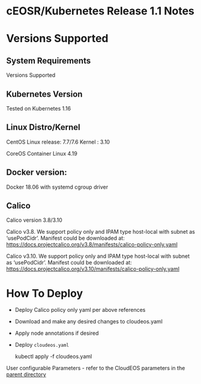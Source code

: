 # cEOSR/Kubernetes Release 1.1 Notes

# Versions Supported
## System Requirements

Versions Supported

## Kubernetes Version
Tested on Kubernetes 1.16


## Linux Distro/Kernel
CentOS Linux release: 7.7/7.6
Kernel : 3.10

CoreOS Container Linux 4.19

## Docker version:
Docker 18.06 with systemd cgroup driver

## Calico

Calico version 3.8/3.10

Calico v3.8. We support policy only and IPAM type host-local with subnet as ‘usePodCidr’. Manifest could be downloaded at:
https://docs.projectcalico.org/v3.8/manifests/calico-policy-only.yaml

Calico v3.10. We support policy only and IPAM type host-local with subnet as ‘usePodCidr’.  Manifest could be downloaded at:
https://docs.projectcalico.org/v3.10/manifests/calico-policy-only.yaml

# How To Deploy

- Deploy Calico policy only yaml per above references
- Download and make any desired changes to cloudeos.yaml
- Apply node annotations if desired
- Deploy `cloudeos.yaml`

	kubectl apply -f cloudeos.yaml

 
User configurable Parameters - refer to the CloudEOS parameters in the [parent directory](..)
